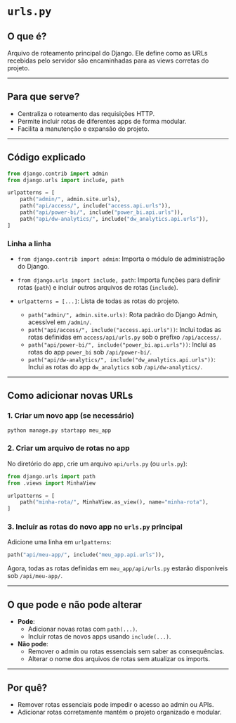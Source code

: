 # `urls.py`

## O que é?

Arquivo de roteamento principal do Django. Ele define como as URLs recebidas pelo servidor são encaminhadas para as views corretas do projeto.

---

## Para que serve?

- Centraliza o roteamento das requisições HTTP.
- Permite incluir rotas de diferentes apps de forma modular.
- Facilita a manutenção e expansão do projeto.

---

## Código explicado

```python
from django.contrib import admin
from django.urls import include, path

urlpatterns = [
    path("admin/", admin.site.urls),
    path("api/access/", include("access.api.urls")),
    path("api/power-bi/", include("power_bi.api.urls")),
    path("api/dw-analytics/", include("dw_analytics.api.urls")),
]
```

### Linha a linha

- `from django.contrib import admin`: Importa o módulo de administração do Django.
- `from django.urls import include, path`: Importa funções para definir rotas (`path`) e incluir outros arquivos de rotas (`include`).

- `urlpatterns = [...]`: Lista de todas as rotas do projeto.

    - `path("admin/", admin.site.urls)`: Rota padrão do Django Admin, acessível em `/admin/`.
    - `path("api/access/", include("access.api.urls"))`: Inclui todas as rotas definidas em `access/api/urls.py` sob o prefixo `/api/access/`.
    - `path("api/power-bi/", include("power_bi.api.urls"))`: Inclui as rotas do app `power_bi` sob `/api/power-bi/`.
    - `path("api/dw-analytics/", include("dw_analytics.api.urls"))`: Inclui as rotas do app `dw_analytics` sob `/api/dw-analytics/`.

---

## Como adicionar novas URLs

### 1. Criar um novo app (se necessário)

```bash
python manage.py startapp meu_app
```

### 2. Criar um arquivo de rotas no app

No diretório do app, crie um arquivo `api/urls.py` (ou `urls.py`):

```python
from django.urls import path
from .views import MinhaView

urlpatterns = [
    path("minha-rota/", MinhaView.as_view(), name="minha-rota"),
]
```

### 3. Incluir as rotas do novo app no `urls.py` principal

Adicione uma linha em `urlpatterns`:

```python
path("api/meu-app/", include("meu_app.api.urls")),
```

Agora, todas as rotas definidas em `meu_app/api/urls.py` estarão disponíveis sob `/api/meu-app/`.

---

## O que pode e não pode alterar

- **Pode**:
  - Adicionar novas rotas com `path(...)`.
  - Incluir rotas de novos apps usando `include(...)`.
- **Não pode**:
  - Remover o admin ou rotas essenciais sem saber as consequências.
  - Alterar o nome dos arquivos de rotas sem atualizar os imports.

---

## Por quê?

- Remover rotas essenciais pode impedir o acesso ao admin ou APIs.
- Adicionar rotas corretamente mantém o projeto organizado e modular.
